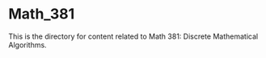 # Math_381

This is the directory for content related to Math 381: Discrete Mathematical Algorithms.
